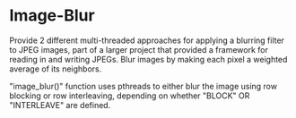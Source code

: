 # Image-Blur
Provide 2 different multi-threaded approaches for applying a blurring filter to JPEG images, 
part of a larger project that provided a framework for reading in and writing JPEGs.
Blur images by making each pixel a weighted average of its neighbors.

"image_blur()" function uses pthreads to either blur the image using row blocking or row interleaving, depending on whether "BLOCK" OR "INTERLEAVE" are defined.
